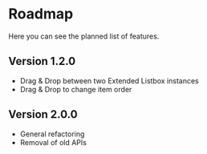 # Roadmap


Here you can see the planned list of features.


## Version 1.2.0

-   Drag & Drop between two Extended Listbox instances
-   Drag & Drop to change item order


## Version 2.0.0

-   General refactoring
-   Removal of old APIs
